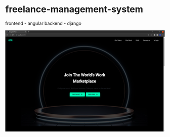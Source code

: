 # freelance-management-system
frontend - angular
backend -  django

<img src="angular/angular-first/src/assets/Screenshot from 2022-11-08 14-01-31.png" alt="no image">

